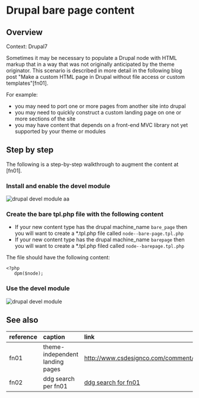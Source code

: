 # Drupal bare page content 


## Overview

Context: Drupal7

Sometimes it may be necessary to populate a Drupal node with HTML markup that in a way that was not originally anticipated by the theme originator. This scenario is described in more detail in the following blog post "Make a custom HTML page in Drupal without file access or custom templates"[fn01].

For example:

* you may need to port one or more pages from another site into drupal
* you may need to quickly construct a custom landing page on one or more sections of the site
* you may have content that depends on a front-end MVC library not yet supported by your theme or modules
 

## Step by step

The following is a step-by-step walkthrough to augment the content at [fn01]. 

### Install and enable the devel module

![drupal devel module aa](https://cloud.githubusercontent.com/assets/4074354/3652568/33317582-113e-11e4-9352-505eb796874e.png)


### Create the bare tpl.php file with the following content

* If your new content type has the drupal machine_name `bare_page` then you will want to create a *.tpl.php file called `node--bare-page.tpl.php` 
* If your new content type has the drupal machine_name `barepage` then you will want to create a *.tpl.php filed called `node--barepage.tpl.php`

The file should have the following content:

```
<?php
   dpm($node);
```


### Use the devel module

![drupal devel module](https://cloud.githubusercontent.com/assets/4074354/3652567/30507c1e-113e-11e4-94dd-7c55961fd002.png)

## See also

|reference| caption | link |
|:--------|:---------|:------|
|fn01     | theme-independent landing pages | http://www.csdesignco.com/comment/990 |
|fn02     | ddg search per fn01 | [ddg search for fn01](https://duckduckgo.com/?q=%22Make+a+custom+HTML+page+in+Drupal+without+file+access+or+custom+templates%22) |
